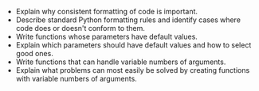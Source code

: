 -   Explain why consistent formatting of code is important.
-   Describe standard Python formatting rules and identify cases where code does or doesn't conform to them.
-   Write functions whose parameters have default values.
-   Explain which parameters should have default values and how to select good ones.
-   Write functions that can handle variable numbers of arguments.
-   Explain what problems can most easily be solved by creating functions with variable numbers of arguments.
